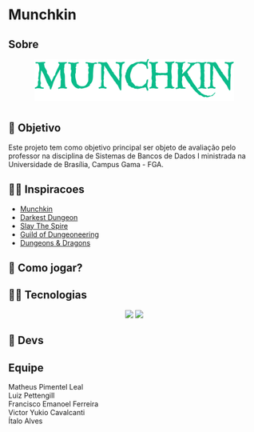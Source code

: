 # Munchkin

## Sobre
<div align="center">
    <img src="https://raw.githubusercontent.com/SBD1/Munchkin/main/docs/assets/images/Logo.png" width="400">
</div>

#

## 🎯 Objetivo

Este projeto tem como objetivo principal ser objeto de avaliação pelo professor na disciplina de Sistemas de Bancos de Dados I ministrada na Universidade de Brasília, Campus Gama - FGA.

## 🦸‍♀️ Inspiracoes

- [Munchkin](https://munchkin.game/)
- [Darkest Dungeon](https://www.wikiwand.com/en/Darkest_Dungeon)
- [Slay The Spire](https://www.wikiwand.com/en/Slay_the_Spire)
- [Guild of Dungeoneering](https://www.wikiwand.com/en/Guild_of_Dungeoneering)
- [Dungeons & Dragons](https://dnd.wizards.com/pt-BR)

## 🧝 Como jogar?

## 🦹‍♀️ Tecnologias

<div align=center>
    <img src="https://img.icons8.com/fluency/48/000000/typescript.png"/>
    <img src="https://img.icons8.com/color/48/000000/postgreesql.png"/>
</div>

## 🧙 Devs

## Equipe

<div class="container">
	<div class="row">
		<div class="col-sm container-img">
        		<div class="middle">
            			<a href="https://github.com/Matheuspleal"style="text-decoration:none">
                		<div class="text"> Matheus Pimentel Leal </div>
				 </a>
        		</div>
    		</div>
				<div class="col-sm container-img">
        		<div class="middle">
            			<a href="https://github.com/LuizPettengill" style="text-decoration:none">
                		<div class="text"> Luiz Pettengill </div>
				 </a>
        		</div>
    		</div>
					<div class="col-sm container-img">
        		<div class="middle">
            			<a href="https://github.com/Francisco1code" style="text-decoration:none">
                		<div class="text"> Francisco Emanoel Ferreira </div>
				 </a>
        		</div>
    		</div>
					<div class="col-sm container-img">
        		<div class="middle">
            			<a href="https://github.com/Yukioz" style="text-decoration:none">
                		<div class="text"> Victor Yukio Cavalcanti </div>
				 </a>
        		</div>
    		</div>
					<div class="col-sm container-img">
        		<div class="middle">
            			<a href="https://github.com/alvesitalo" style="text-decoration:none">
                		<div class="text"> Ítalo Alves </div>
				 </a>
        		</div>
    		</div>
	</div>
</div>
